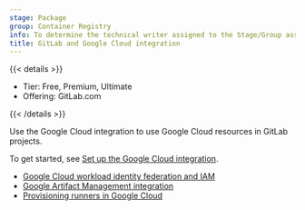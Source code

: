 ```yaml
---
stage: Package
group: Container Registry
info: To determine the technical writer assigned to the Stage/Group associated with this page, see https://handbook.gitlab.com/handbook/product/ux/technical-writing/#assignments
title: GitLab and Google Cloud integration
---
```


{{< details >}}

- Tier: Free, Premium, Ultimate
- Offering: GitLab.com

{{< /details >}}

Use the Google Cloud integration to use Google Cloud resources in GitLab projects.

To get started, see [Set up the Google Cloud integration](../../tutorials/set_up_gitlab_google_integration/_index.md).

- [Google Cloud workload identity federation and IAM](../../integration/google_cloud_iam.md)
- [Google Artifact Management integration](../../user/project/integrations/google_artifact_management.md)
- [Provisioning runners in Google Cloud](../runners/provision_runners_google_cloud.md)
